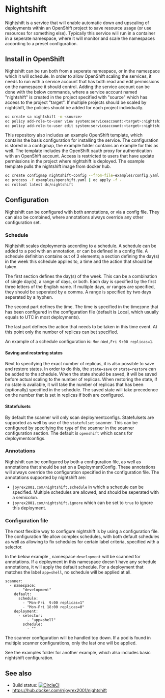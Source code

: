 # Nightshift

Nightshift is a service that will enable automatic down and upscaling of
deployments within an OpenShift project to save resource usage (or use
resources for something else). Typically this service will run in a container
in a seperate namespace, where it will monitor and scale the namespaces
according to a preset configuration.

## Install in OpenShift

Nightshift can be run both from a seperate namespace, or in the namespace which
it will schedule. In order to allow OpenShift scaling the services, it needs to
run with a service account that has both read and edit permissions on the
namespace it should control. Adding the service account can be done with the
below commands, where a service account named "nightshift" is created in the
project specified with "source" which has access to the project "target". If
multiple projects should be scaled by nightshift, the policies should be added
for each project individually.

```bash
oc create sa nightshift -n <source>
oc policy add-role-to-user view system:serviceaccount:<target>:nightshift -n <source>
oc policy add-role-to-user edit system:serviceaccount:<target>:nightshift -n <source>
```

This repository also includes an example OpenShift template, which contains
the basis configuration for installing the service. The configuration is stored
in a configmap, the example folder contains an example for this as well. The
template includes the OpenShift oauth proxy for authentication with an
OpenShift account. Access is restricted to users that have update permissions
in the project where nightshift is deployed. The example template pulls the
nightshift image from docker hub.

```bash
oc create configmap nightshift-config --from-file=examples/config.yaml
oc process -f examples/openshift.yaml | oc apply -f -
oc rollout latest dc/nightshift
```

## Configuration

Nightshift can be configured with both annotations, or via a config file. They
can also be combined, where annotations always override any other configuration
set.

### Schedule

Nightshift scales deployments according to a schedule. A schedule can be
added to a pod with an annotation, or can be defined in a config file. A
schedule definition contains out of 3 elements; a section defining the day(s)
in the week this schedule applies to, a time and the action that should be
taken.

The first section defines the day(s) of the week. This can be a combination
of single day(s), a range of days, or both. Each day is specified by the first
three letters of the English name. If multiple days, or ranges are specified,
they should be seperated by a comma. A range is specified by two days seperated
by a hyphen.

The second part defines the time. The time is specified in the timezone that
has been configured in the configuration file (default is Local, which usually
equals to UTC in most deployments).

The last part defines the action that needs to be taken in this time event. At
this point only the number of replicas can bet specified.

An example of a schedule configuration is: ```Mon-Wed,Fri 9:00 replicas=1```.

#### Saving and restoring states

Next to specifying the exact number of replicas, it is also possible to save
and restore states. In order to do this, the ```state=save``` or ```state=restore```
can be added to the schedule. When the state should be saved, it will be saved
before actual scaling to the number of replicas. When restoring the state, if
no state is available, it will take the number of replicas that has been
(optionally) specified in the schedule. The saved state will take precedence
on the number that is set in replicas if both are configured.

#### Statefulsets

By default the scanner will only scan deploymentconfigs. Statefulsets are
supported as well by use of the ```statefulset``` scanner. This can be configured
by specifying the ```type``` of the scanner in the scanner configuration
section. The default is ```openshift``` which scans for deploymentconfigs.

### Annotations

Nightshift can be configured by both a configuration file, as well as
annotations that should be set on a DeploymentConfig. These annotations will
always override the configuration specified in the configuration file. The
annotations supported by nightshift are:

* ```joyrex2001.com/nightshift.schedule``` in which a schedule can be specified.
Multiple schedules are allowed, and should be seperated with a semicolon.
* ```joyrex2001.com/nightshift.ignore``` which can be set to ```true``` to
ignore this deployment.

### Configuration file

The most flexible way to configure nightshift is by using a configuration file.
The configuration file allow complex schedules, with both default schedules as
well as allowing to fix schedules for certain label criteria, specified with
a selector.

In the below example , namespace ```development``` will be scanned for
annotations. If a deployment in this namespace doesn't have any schedule
annotations, it will apply the default schedule. For a deployment that matches
the label ```app=shell```, no schedule will be applied at all.

```
scanner:
  - namespace:
      - "development"
    default:
      schedule:
        - "Mon-Fri  9:00 replicas=1"
        - "Mon-Fri 18:00 replicas=0"
    deployment:
      - selector:
          - "app=shell"
        schedule:
          - ""
```

The scanner configuration will be handled top down. If a pod is found in
multiple scanner configurations, only the last one will be applied.

See the examples folder for another example, which also includes basic
nightshift configuration.

## See also

* Build status: [![CircleCI](https://circleci.com/gh/joyrex2001/nightshift.svg?style=svg)](https://circleci.com/gh/joyrex2001/nightshift)
* https://hub.docker.com/r/joyrex2001/nightshift
